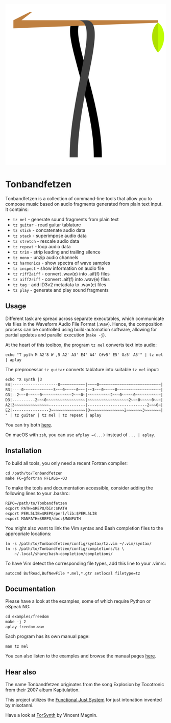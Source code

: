 ![Tonbandfetzen logo](logo/Tonbandfetzen.svg)

# Tonbandfetzen

Tonbandfetzen is a collection of command-line tools that allow you to compose
music based on audio fragments generated from plain text input. It contains:

* `tz mel` - generate sound fragments from plain text
* `tz guitar` - read guitar tablature
* `tz stick` - concatenate audio data
* `tz stack` - superimpose audio data
* `tz stretch` - rescale audio data
* `tz repeat` - loop audio data
* `tz trim` - strip leading and trailing silence
* `tz mono` - unzip audio channels
* `tz harmonics` - show spectra of wave samples
* `tz inspect` - show information on audio file
* `tz riff2aiff` - convert .wav(e) into .aif(f) files
* `tz aiff2riff` - convert .aif(f) into .wav(e) files
* `tz tag` - add ID3v2 metadata to .wav(e) files
* `tz play` - generate and play sound fragments

## Usage

Different task are spread across separate executables, which communicate via
files in the Waveform Audio File Format (.wav). Hence, the composition process
can be controlled using build-automation software, allowing for partial updates
and parallel execution (`make -j`).

At the heart of this toolbox, the program `tz mel` converts text into audio:

    echo "T pyth M A2'8 W ,5 A2' A3' E4' A4' C#v5' E5' Gz5' A5'" | tz mel | aplay

The preprocessor `tz guitar` converts tablature into suitable `tz mel` input:

    echo "X synth |3
    E4|--------------------0~~~~~~~~~~~|~~~~0~~~~~~~~~~~~~~~~~~~~~~~~~~~|
    B3|----0~~~~~~~~~~~~~3~~~0~~~~~0~~~|~~3~~~0~~~~~0~~~~~~~~~~~~~~~~~~~|
    G3|--2~~~0~~~~~0~~~~~~~~~~~~~2~~~0~|~~~~~~~~~~2~~~0~~~~~0~~~~~~~~~~~|
    D3|----------2~~~0~~~~~~~~~~~~~~~~~|~~~~~~~~~~~~~~~~~~2~~~0~~~~~0~~~|
    A2|3~~~~~~~~~~~~~~~----------------|--------------------------2~~~0~|
    E2|----------------3~~~~~~~~~~~~~~~|0~~~~~~~~~~~~~~~2~~~~~~~3~~~~~~~|
    " | tz guitar | tz mel | tz repeat | aplay

You can try both [here](https://janberges.de/tz.cgi).

On macOS with `zsh`, you can use `afplay =(...)` instead of `... | aplay`.

## Installation

To build all tools, you only need a recent Fortran compiler:

    cd /path/to/Tonbandfetzen
    make FC=gfortran FFLAGS=-O3

To make the tools and documentation accessible, consider adding the following
lines to your .bashrc:

    REPO=/path/to/Tonbandfetzen
    export PATH=$REPO/bin:$PATH
    export PERL5LIB=$REPO/perl/lib:$PERL5LIB
    export MANPATH=$REPO/doc:$MANPATH

You might also want to link the Vim syntax and Bash completion files to the
appropriate locations:

    ln -s /path/to/Tonbandfetzen/config/syntax/tz.vim ~/.vim/syntax/
    ln -s /path/to/Tonbandfetzen/config/completions/tz \
        ~/.local/share/bash-completion/completions/

To have Vim detect the corresponding file types, add this line to your .vimrc:

    autocmd BufRead,BufNewFile *.mel,*.gtr setlocal filetype=tz

## Documentation

Please have a look at the examples, some of which require Python or eSpeak NG:

    cd examples/freedom
    make -j 2
    aplay freedom.wav

Each program has its own manual page:

    man tz mel

You can also listen to the examples and browse the manual pages
[here](https://io.janberges.de/Tonbandfetzen).

## Hear also

The name Tonbandfetzen originates from the song Explosion by Tocotronic from
their 2007 album Kapitulation.

This project utilizes the [Functional Just System](https://misotanni.github.io)
for just intonation invented by misotanni.

Have a look at [ForSynth](https://vmagnin.github.io/forsynth) by Vincent Magnin.
